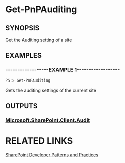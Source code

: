 # Get-PnPAuditing

## SYNOPSIS
Get the Auditing setting of a site

## EXAMPLES

### ------------------EXAMPLE 1------------------
```powershell
PS:> Get-PnPAuditing
```

Gets the auditing settings of the current site

## OUTPUTS

### [Microsoft.SharePoint.Client.Audit](https://msdn.microsoft.com/en-us/library/microsoft.sharepoint.client.audit.aspx)

# RELATED LINKS

[SharePoint Developer Patterns and Practices](http://aka.ms/sppnp)
